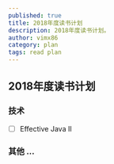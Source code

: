 ```yaml
---
published: true
title: 2018年度读书计划
description: 2018年度读书计划。
author: vimx86
category: plan
tags: read plan
---
```



## 2018年度读书计划

### 技术

- [ ] Effective Java II 

### 其他 …












